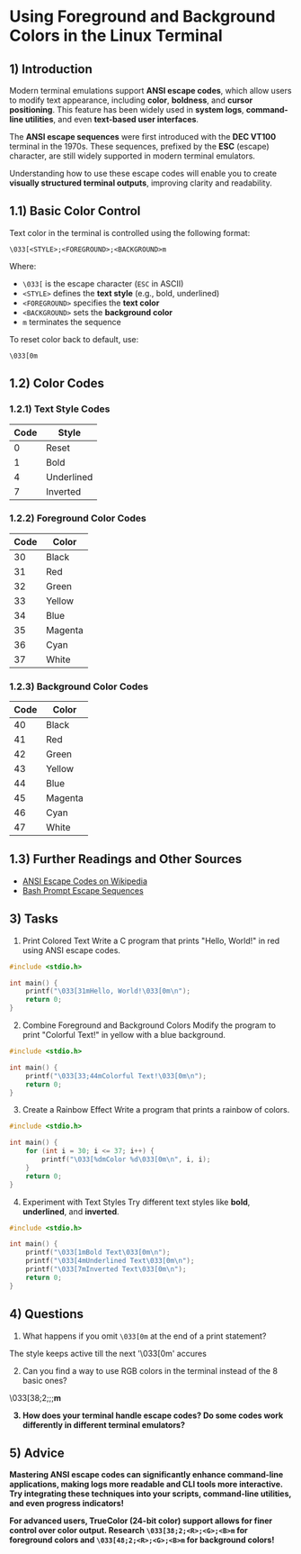 <!---
{
  "id": "6f3fd64c-8750-4a79-82b7-43b420fb42d4",
  "author": "Stephan Bökelmann",
  "depends_on": ["cdd3d87d-0e87-4a00-a676-83ca9f245bd7"],
  "first_used": "2025-03-20",
  "keywords": ["learning", "exercises", "education", "practice", "ANSI escape codes", "terminal colors"]
}
--->

# Using Foreground and Background Colors in the Linux Terminal

## 1) Introduction

Modern terminal emulations support **ANSI escape codes**, which allow users to modify text appearance, including **color**, **boldness**, and **cursor positioning**. This feature has been widely used in **system logs**, **command-line utilities**, and even **text-based user interfaces**.

The **ANSI escape sequences** were first introduced with the **DEC VT100** terminal in the 1970s. These sequences, prefixed by the **ESC** (escape) character, are still widely supported in modern terminal emulators.

Understanding how to use these escape codes will enable you to create **visually structured terminal outputs**, improving clarity and readability.

## 1.1) Basic Color Control

Text color in the terminal is controlled using the following format:

```
\033[<STYLE>;<FOREGROUND>;<BACKGROUND>m
```

Where:
- `\033[` is the escape character (`ESC` in ASCII)
- `<STYLE>` defines the **text style** (e.g., bold, underlined)
- `<FOREGROUND>` specifies the **text color**
- `<BACKGROUND>` sets the **background color**
- `m` terminates the sequence

To reset color back to default, use:
```
\033[0m
```

## 1.2) Color Codes

### 1.2.1) Text Style Codes
| Code | Style        |
|------|-------------|
| 0    | Reset       |
| 1    | Bold        |
| 4    | Underlined  |
| 7    | Inverted    |

### 1.2.2) Foreground Color Codes
| Code | Color     |
|------|-----------|
| 30   | Black     |
| 31   | Red       |
| 32   | Green     |
| 33   | Yellow    |
| 34   | Blue      |
| 35   | Magenta   |
| 36   | Cyan      |
| 37   | White     |

### 1.2.3) Background Color Codes
| Code | Color     |
|------|-----------|
| 40   | Black     |
| 41   | Red       |
| 42   | Green     |
| 43   | Yellow    |
| 44   | Blue      |
| 45   | Magenta   |
| 46   | Cyan      |
| 47   | White     |

## 1.3) Further Readings and Other Sources
- [ANSI Escape Codes on Wikipedia](https://en.wikipedia.org/wiki/ANSI_escape_code)
- [Bash Prompt Escape Sequences](https://tldp.org/HOWTO/Bash-Prompt-HOWTO/x329.html)

## 3) Tasks

1. Print Colored Text
Write a C program that prints "Hello, World!" in red using ANSI escape codes.

```c
#include <stdio.h>

int main() {
    printf("\033[31mHello, World!\033[0m\n");
    return 0;
}
```

2. Combine Foreground and Background Colors
Modify the program to print "Colorful Text!" in yellow with a blue background.

```c
#include <stdio.h>

int main() {
    printf("\033[33;44mColorful Text!\033[0m\n");
    return 0;
}
```

3. Create a Rainbow Effect
Write a program that prints a rainbow of colors.

```c
#include <stdio.h>

int main() {
    for (int i = 30; i <= 37; i++) {
        printf("\033[%dmColor %d\033[0m\n", i, i);
    }
    return 0;
}
```

4. Experiment with Text Styles
Try different text styles like **bold**, **underlined**, and **inverted**.

```c
#include <stdio.h>

int main() {
    printf("\033[1mBold Text\033[0m\n");
    printf("\033[4mUnderlined Text\033[0m\n");
    printf("\033[7mInverted Text\033[0m\n");
    return 0;
}
```

## 4) Questions

1. What happens if you omit `\033[0m` at the end of a print statement?

The style keeps active till the next '\033[0m' accures

2. Can you find a way to use RGB colors in the terminal instead of the 8 basic ones?

\033[38;2;<R>;<G>;<B>m

3. How does your terminal handle escape codes? Do some codes work differently in different terminal emulators?

## 5) Advice

Mastering ANSI escape codes can significantly enhance command-line applications, making logs more readable and CLI tools more interactive. Try integrating these techniques into your scripts, command-line utilities, and even progress indicators!

For advanced users, **TrueColor (24-bit color)** support allows for finer control over color output. Research `\033[38;2;<R>;<G>;<B>m` for foreground colors and `\033[48;2;<R>;<G>;<B>m` for background colors!
